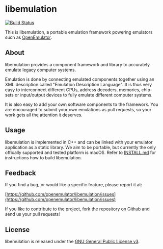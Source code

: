 # libemulation
[![Build Status](https://travis-ci.org/openemulator/libemulation.svg?branch=master)](https://travis-ci.org/openemulator/libemulation)

This is libemulation, a portable emulation framework powering emulators such as [OpenEmulator](https://github.com/openemulator/openemulator).

## About
libemulation provides a component framework and library to accurately emulate legacy computer systems.

Emulation is done by connecting emulated components together using an XML description called "Emulation Description Language". It is thus very easy to interconnect different CPUs, address decoders, memories, chip-sets or input/output devices to fully emulate different computer systems.

It is also easy to add your own software components to the framework. You are encouraged to submit your own emulations as pull requests, so your work gets all the attention it deserves.

## Usage
libemulation is implemented in C++ and can be linked with your emulator application as a static library. We aim to be portable, but currently the only offically supported and tested platform is macOS. Refer to [INSTALL.md](INSTALL.md) for instructions how to build libemulation.

## Feedback
If you find a bug, or would like a specific feature, please report it at:

[https://github.com/openemulator/libemulation/issues](https://github.com/openemulator/libemulation/issues)

If you like to contribute to the project, fork the repository on Github and send us your pull requests!

## License
libemulation is released under the [GNU General Public License v3](COPYING).
